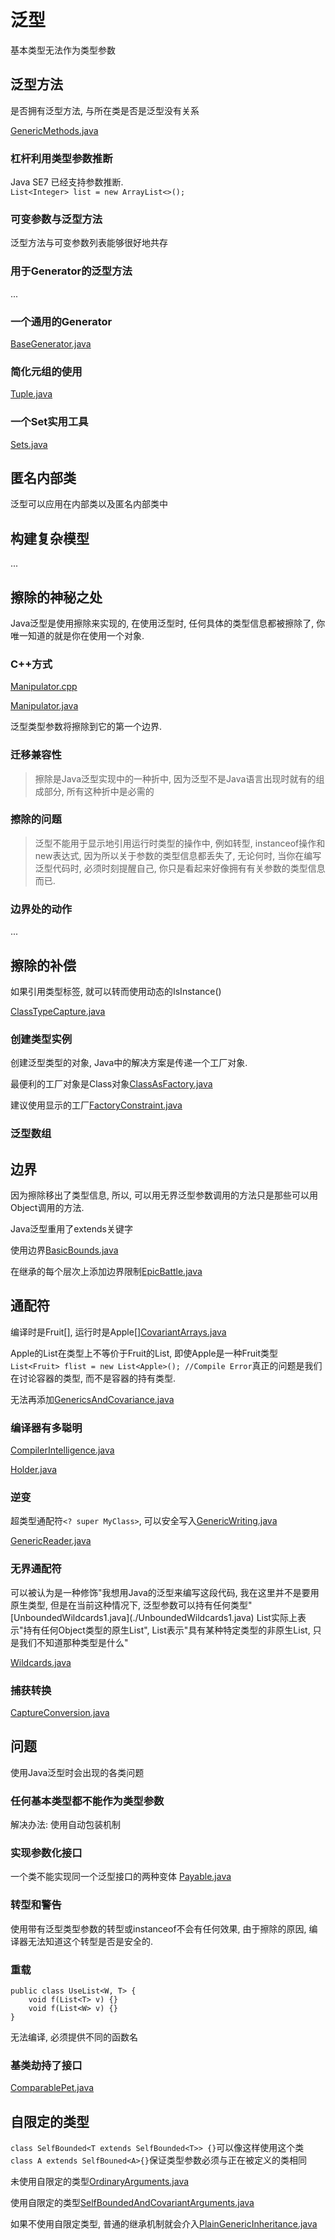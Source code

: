 # 泛型
基本类型无法作为类型参数   

## 泛型方法
是否拥有泛型方法, 与所在类是否是泛型没有关系  

[GenericMethods.java](./GenericMethods.java)  

### 杠杆利用类型参数推断
Java SE7 已经支持参数推断.  
`List<Integer> list = new ArrayList<>();`

### 可变参数与泛型方法
泛型方法与可变参数列表能够很好地共存

### 用于Generator的泛型方法
...

### 一个通用的Generator
[BaseGenerator.java](./BaseGenerator.java)

### 简化元组的使用
[Tuple.java](./Tuple.java)

### 一个Set实用工具
[Sets.java](./Sets.java)

## 匿名内部类
泛型可以应用在内部类以及匿名内部类中  

## 构建复杂模型
...

## 擦除的神秘之处
Java泛型是使用擦除来实现的, 在使用泛型时, 任何具体的类型信息都被擦除了, 你唯一知道的就是你在使用一个对象.  

### C++方式
[Manipulator.cpp](./Manipulator.cpp)  

[Manipulator.java](./Manipulator.java)  

泛型类型参数将擦除到它的第一个边界.  

### 迁移兼容性
> 擦除是Java泛型实现中的一种折中, 因为泛型不是Java语言出现时就有的组成部分, 所有这种折中是必需的

### 擦除的问题
> 泛型不能用于显示地引用运行时类型的操作中, 例如转型, instanceof操作和new表达式, 因为所以关于参数的类型信息都丢失了, 无论何时, 当你在编写泛型代码时, 必须时刻提醒自己, 你只是看起来好像拥有有关参数的类型信息而已.

### 边界处的动作
...

## 擦除的补偿
如果引用类型标签, 就可以转而使用动态的IsInstance()  

[ClassTypeCapture.java](./ClassTypeCapture.java)  

### 创建类型实例
创建泛型类型的对象, Java中的解决方案是传递一个工厂对象.  

最便利的工厂对象是Class对象[ClassAsFactory.java](./ClassAsFactory.java)  

建议使用显示的工厂[FactoryConstraint.java](./FactoryConstraint.java)

### 泛型数组


## 边界
因为擦除移出了类型信息, 所以, 可以用无界泛型参数调用的方法只是那些可以用Object调用的方法.  

Java泛型重用了extends关键字  

使用边界[BasicBounds.java](./BasicBounds.java)  

在继承的每个层次上添加边界限制[EpicBattle.java](./EpicBattle.java)

## 通配符
编译时是Fruit[], 运行时是Apple[][CovariantArrays.java](./CovariantArrays.java)  

Apple的List在类型上不等价于Fruit的List, 即使Apple是一种Fruit类型`List<Fruit> flist = new List<Apple>(); //Compile Error`真正的问题是我们在讨论容器的类型, 而不是容器的持有类型.  

无法再添加[GenericsAndCovariance.java](./GenericsAndCovariance.java)  

### 编译器有多聪明
[CompilerIntelligence.java](./CompilerIntelligence.java)  

[Holder.java](./Holder.java)  

### 逆变
超类型通配符`<? super MyClass>`, 可以安全写入[GenericWriting.java](./GenericWriting.java)  

[GenericReader.java](./GenericReader.java)

### 无界通配符
<?> 可以被认为是一种修饰"我想用Java的泛型来编写这段代码, 我在这里并不是要用原生类型, 但是在当前这种情况下, 泛型参数可以持有任何类型"[UnboundedWildcards1.java](./UnboundedWildcards1.java)  

List实际上表示"持有任何Object类型的原生List", List<?>表示"具有某种特定类型的非原生List, 只是我们不知道那种类型是什么"  

[Wildcards.java](./Wildcards.java)  

### 捕获转换
[CaptureConversion.java](./CaptureConversion.java)

## 问题
使用Java泛型时会出现的各类问题
### 任何基本类型都不能作为类型参数
解决办法: 使用自动包装机制

### 实现参数化接口
一个类不能实现同一个泛型接口的两种变体
[Payable.java](./Payable.java)

### 转型和警告
使用带有泛型类型参数的转型或instanceof不会有任何效果, 由于擦除的原因, 编译器无法知道这个转型是否是安全的.  

### 重载
```
public class UseList<W, T> {
    void f(List<T> v) {}
    void f(List<W> v) {}
}
```
无法编译, 必须提供不同的函数名

### 基类劫持了接口
[ComparablePet.java](./ComparablePet.java)

## 自限定的类型
`class SelfBounded<T extends SelfBounded<T>> {}`可以像这样使用这个类`class A extends SelfBouned<A>{}`保证类型参数必须与正在被定义的类相同  

未使用自限定的类型[OrdinaryArguments.java](./OrdinaryArguments/.java)  

使用自限定的类型[SelfBoundedAndCovariantArguments.java](./SelfBoundedAndCovariantArguments.java)  

如果不使用自限定类型, 普通的继承机制就会介入[PlainGenericInheritance.java](./PlainGenericInheritance.java)






